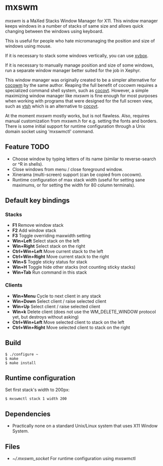 # mxswm

*mxswm* is a MaXed Stacks Window Manager for X11. This window manager
keeps windows in a number of stacks of same size and
allows quick changing between the windows using keyboard.

This is useful for people who hate micromanaging the position and size
of windows using mouse.

If it is necessary to stack some windows vertically, you can use
[xvbox](https://github.com/tleino/xvbox).

If it is necessary to manually manage position and size of some windows,
run a separate window manager better suited for the job in Xephyr.

This window manager was originally created to be a simpler alternative
for [cocowm](https://github.com/tleino/cocowm) by the same author.
Reaping the full benefit of cocowm requires a specialized command shell
system, such as [cocovt](https://github.com/tleino/cocovt).
However, a simple maximizing window manager like *mxswm* is fine enough
for most purposes when working with programs that were designed for
the full screen view, such as [vtsh](https://github.com/tleino/vtsh)
which is an alternative to [cocovt](https://github.com/tleino/cocovt).

At the moment *mxswm* mostly works, but is not flawless. Also, requires manual
customization from mxswm.h for e.g. setting the fonts and borders. There
is some initial support for runtime configuration through a Unix domain
socket using 'mxswmctl' command.

## Feature TODO

* Choose window by typing letters of its name (similar to
reverse-search or ^R in shells).
* Close windows from menu / close foreground window.
* Xinerama (multi-screen) support (can be copied from cocowm).
* Runtime configuration of max stack width (useful for setting sane
maximums, or for setting the width for 80 column terminals).

## Default key bindings

### Stacks

* **F1** Remove window stack
* **F2** Add window stack
* **F3** Toggle overriding maxwidth setting
* **Win+Left** Select stack on the left
* **Win+Right** Select stack on the right
* **Ctrl+Win+Left** Move current stack to the left
* **Ctrl+Win+Right** Move current stack to the right
* **Win+S** Toggle sticky status for stack
* **Win+H** Toggle hide other stacks (not counting sticky stacks)
* **Win+Tab** Run command in this stack

### Clients

* **Win+Menu** Cycle to next client in any stack
* **Win+Down** Select client / raise selected client
* **Win+Up** Select client / raise selected client
* **Win+k** Delete client (does not use the WM_DELETE_WINDOW protocol yet, but destroys without asking)
* **Ctrl+Win+Left** Move selected client to stack on the left
* **Ctrl+Win+Right** Move selected client to stack on the right

## Build

	$ ./configure ~
	$ make
	$ make install

## Runtime configuration

Set first stack's width to 200px:

	$ mxswmctl stack 1 width 200

## Dependencies

* Practically none on a standard Unix/Linux system that uses
X11 Window System.

## Files

* *~/.mxswm_socket* For runtime configuration using mxswmctl

